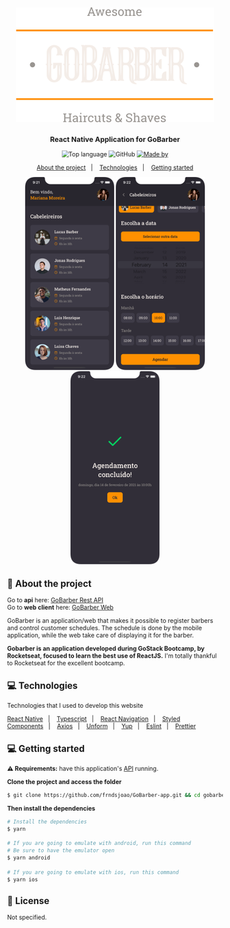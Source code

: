 <h1 align="center">
  <img alt="logo" src="./assets/logo.svg">
</h1>
<h3 align="center">
  React Native Application for GoBarber
</h3>

<p align="center">
  <img alt="Top language" src="https://img.shields.io/github/languages/top/frndsjoao/GoBarber-web?color=%2315C465">
  
  <img alt="GitHub" src="https://img.shields.io/github/license/frndsjoao/GoBarber-web?color=%2315C465">

  <a href="https://www.linkedin.com/in/frnds-joao/" target="_blank" rel="noopener noreferrer">
    <img alt="Made by" src="https://img.shields.io/badge/made%20by-João%20Pedro%20A.-%2315C465">
  </a>
  
</p>

<p align="center">
  <a href="#-about-the-project">About the project</a>&nbsp;&nbsp;&nbsp;|&nbsp;&nbsp;&nbsp;
  <a href="#-technologies">Technologies</a>&nbsp;&nbsp;&nbsp;|&nbsp;&nbsp;&nbsp;
  <a href="#-getting-started">Getting started</a>

<p align="center">
  <img alt="logo" src="./assets/GoBarberScreen-01.png" height="450px">
  <img alt="logo" src="./assets/GoBarberScreen-02.png" height="450px">
  <img alt="logo" src="./assets/GoBarberScreen-03.png" height="450px">
</p>

## 📄 About the project

Go to **api** here: [GoBarber Rest API](https://github.com/frndsjoao/GoBarber-backend)</br>
Go to **web client** here: [GoBarber Web](https://github.com/frndsjoao/GoBarber-web)</br>

GoBarber is an application/web that makes it possible to register barbers and control customer schedules. The schedule is done by the mobile application, while the web take care of displaying it for the barber.

**Gobarber is an application developed during GoStack Bootcamp, by Rocketseat, focused to learn the best use of ReactJS.**
I'm totally thankful to Rocketseat for the excellent bootcamp.


## 💻 Technologies

Technologies that I used to develop this website

<p>
  <a href="https://reactnative.dev/">React Native</a>&nbsp;&nbsp;&nbsp;|&nbsp;&nbsp;&nbsp;
  <a href="https://www.typescriptlang.org/">Typescript</a>&nbsp;&nbsp;&nbsp;|&nbsp;&nbsp;&nbsp;
  <a href="https://reactnavigation.org/">React Navigation</a>&nbsp;&nbsp;&nbsp;|&nbsp;&nbsp;&nbsp;
  <a href="https://styled-components.com/">Styled Components</a>&nbsp;&nbsp;&nbsp;|&nbsp;&nbsp;&nbsp;
  <a href="https://github.com/axios/axios">Axios</a>&nbsp;&nbsp;&nbsp;|&nbsp;&nbsp;&nbsp;
  <a href="https://unform.dev/">Unform</a>&nbsp;&nbsp;&nbsp;|&nbsp;&nbsp;&nbsp;
  <a href="https://github.com/jquense/yup">Yup</a>&nbsp;&nbsp;&nbsp;|&nbsp;&nbsp;&nbsp;
  <a href="https://eslint.org/">Eslint</a>&nbsp;&nbsp;&nbsp;|&nbsp;&nbsp;&nbsp;
  <a href="https://prettier.io/">Prettier</a>
</p>


## 💻 Getting started

<strong>⚠ Requirements:</strong> have this application's [API](https://github.com/frndsjoao/GoBarber-backend) running.

**Clone the project and access the folder**

```bash
$ git clone https://github.com/frndsjoao/GoBarber-app.git && cd gobarber-app
```

**Then install the dependencies**

```bash
# Install the dependencies
$ yarn

# If you are going to emulate with android, run this command
# Be sure to have the emulator open
$ yarn android

# If you are going to emulate with ios, run this command
$ yarn ios
```

## 📝 License

Not specified.
